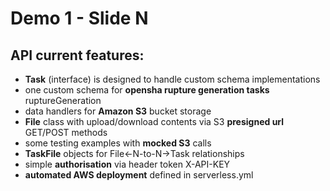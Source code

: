# Demo 1 - Slide N

## API current features:

 - **Task** (interface) is designed to handle custom schema implementations
 - one custom schema for **opensha rupture generation tasks** ruptureGeneration
 - data handlers for **Amazon S3** bucket storage
 - **File** class with upload/download contents via S3 **presigned url** GET/POST methods
 - some testing examples with **mocked S3** calls
 - **TaskFile** objects for File<-N-to-N->Task relationships
 - simple **authorisation** via header token X-API-KEY
 - **automated AWS deployment** defined in serverless.yml



